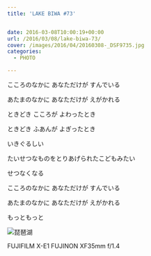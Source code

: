 ```yaml
---
title: 'LAKE BIWA #73'


date: 2016-03-08T10:00:19+00:00
url: /2016/03/08/lake-biwa-73/
cover: /images/2016/04/20160308-_DSF9735.jpg
categories:
  - PHOTO

---
```

<!--more-->
こころのなかに あなただけが すんでいる

あたまのなかに あなただけが えがかれる

ときどき こころが よわったとき

ときどき ふあんが よぎったとき

いきぐるしい

たいせつなものをとりあげられたこどもみたい

せつなくなる

こころのなかに あなただけが すんでいる

あたまのなかに あなただけが えがかれる

もっともっと

![琵琶湖](/images/2016/04/20160308-_DSF9745.jpg "琵琶湖")

FUJIFILM X-E1 FUJINON XF35mm f/1.4

